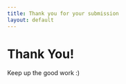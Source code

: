 ```yaml
---
title: Thank you for your submission
layout: default
---
```


# Thank You!

Keep up the good work :)

